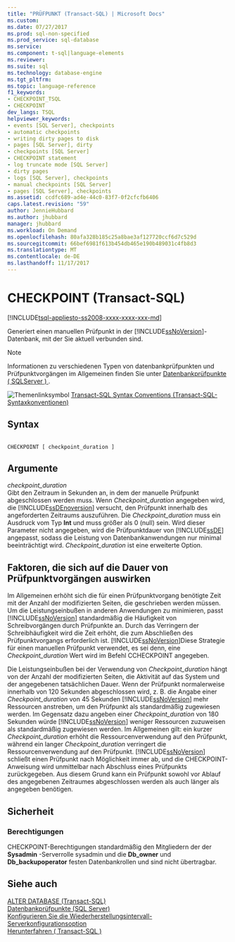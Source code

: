 ```yaml
---
title: "PRÜFPUNKT (Transact-SQL) | Microsoft Docs"
ms.custom: 
ms.date: 07/27/2017
ms.prod: sql-non-specified
ms.prod_service: sql-database
ms.service: 
ms.component: t-sql|language-elements
ms.reviewer: 
ms.suite: sql
ms.technology: database-engine
ms.tgt_pltfrm: 
ms.topic: language-reference
f1_keywords:
- CHECKPOINT_TSQL
- CHECKPOINT
dev_langs: TSQL
helpviewer_keywords:
- events [SQL Server], checkpoints
- automatic checkpoints
- writing dirty pages to disk
- pages [SQL Server], dirty
- checkpoints [SQL Server]
- CHECKPOINT statement
- log truncate mode [SQL Server]
- dirty pages
- logs [SQL Server], checkpoints
- manual checkpoints [SQL Server]
- pages [SQL Server], checkpoints
ms.assetid: ccdfc689-ad4e-44c0-83f7-0f2cfcfb6406
caps.latest.revision: "59"
author: JennieHubbard
ms.author: jhubbard
manager: jhubbard
ms.workload: On Demand
ms.openlocfilehash: 80afa328b185c25a8bae3af127720ccf6d7c529d
ms.sourcegitcommit: 66bef6981f613b454db465e190b489031c4fb8d3
ms.translationtype: MT
ms.contentlocale: de-DE
ms.lasthandoff: 11/17/2017
---
```

# <a name="checkpoint-transact-sql"></a>CHECKPOINT (Transact-SQL)
[!INCLUDE[tsql-appliesto-ss2008-xxxx-xxxx-xxx-md](../../includes/tsql-appliesto-ss2008-xxxx-xxxx-xxx-md.md)]

  Generiert einen manuellen Prüfpunkt in der [!INCLUDE[ssNoVersion](../../includes/ssnoversion-md.md)]-Datenbank, mit der Sie aktuell verbunden sind.  
  
> [!NOTE]  
>  Informationen zu verschiedenen Typen von datenbankprüfpunkten und Prüfpunktvorgängen im Allgemeinen finden Sie unter [Datenbankprüfpunkte &#40; SQLServer &#41; ](../../relational-databases/logs/database-checkpoints-sql-server.md).  
  
 ![Themenlinksymbol](../../database-engine/configure-windows/media/topic-link.gif "Topic link icon") [Transact-SQL Syntax Conventions (Transact-SQL-Syntaxkonventionen)](../../t-sql/language-elements/transact-sql-syntax-conventions-transact-sql.md)  
  
## <a name="syntax"></a>Syntax  
  
```  
  
CHECKPOINT [ checkpoint_duration ]  
```  
  
## <a name="arguments"></a>Argumente  
 *checkpoint_duration*  
 Gibt den Zeitraum in Sekunden an, in dem der manuelle Prüfpunkt abgeschlossen werden muss. Wenn *Checkpoint_duration* angegeben wird, die [!INCLUDE[ssDEnoversion](../../includes/ssdenoversion-md.md)] versucht, den Prüfpunkt innerhalb des angeforderten Zeitraums auszuführen. Die *Checkpoint_duration* muss ein Ausdruck vom Typ **Int** und muss größer als 0 (null) sein. Wird dieser Parameter nicht angegeben, wird die Prüfpunktdauer von [!INCLUDE[ssDE](../../includes/ssde-md.md)] angepasst, sodass die Leistung von Datenbankanwendungen nur minimal beeinträchtigt wird. *Checkpoint_duration* ist eine erweiterte Option.  
  
## <a name="factors-affecting-the-duration-of-checkpoint-operations"></a>Faktoren, die sich auf die Dauer von Prüfpunktvorgängen auswirken  
 Im Allgemeinen erhöht sich die für einen Prüfpunktvorgang benötigte Zeit mit der Anzahl der modifizierten Seiten, die geschrieben werden müssen. Um die Leistungseinbußen in anderen Anwendungen zu minimieren, passt [!INCLUDE[ssNoVersion](../../includes/ssnoversion-md.md)] standardmäßig die Häufigkeit von Schreibvorgängen durch Prüfpunkte an. Durch das Verringern der Schreibhäufigkeit wird die Zeit erhöht, die zum Abschließen des Prüfpunktvorgangs erforderlich ist. [!INCLUDE[ssNoVersion](../../includes/ssnoversion-md.md)]Diese Strategie für einen manuellen Prüfpunkt verwendet, es sei denn, eine *Checkpoint_duration* Wert wird im Befehl CCHECKPOINT angegeben.  
  
 Die Leistungseinbußen bei der Verwendung von *Checkpoint_duration* hängt von der Anzahl der modifizierten Seiten, die Aktivität auf das System und der angegebenen tatsächlichen Dauer. Wenn der Prüfpunkt normalerweise innerhalb von 120 Sekunden abgeschlossen wird, z. B. die Angabe einer *Checkpoint_duration* von 45 Sekunden [!INCLUDE[ssNoVersion](../../includes/ssnoversion-md.md)] mehr Ressourcen anstreben, um den Prüfpunkt als standardmäßig zugewiesen werden. Im Gegensatz dazu angeben einer *Checkpoint_duration* von 180 Sekunden würde [!INCLUDE[ssNoVersion](../../includes/ssnoversion-md.md)] weniger Ressourcen zuzuweisen als standardmäßig zugewiesen werden. Im Allgemeinen gilt: ein kurzer *Checkpoint_duration* erhöht die Ressourcenverwendung auf den Prüfpunkt, während ein langer *Checkpoint_duration* verringert die Ressourcenverwendung auf den Prüfpunkt. [!INCLUDE[ssNoVersion](../../includes/ssnoversion-md.md)] schließt einen Prüfpunkt nach Möglichkeit immer ab, und die CHECKPOINT-Anweisung wird unmittelbar nach Abschluss eines Prüfpunkts zurückgegeben. Aus diesem Grund kann ein Prüfpunkt sowohl vor Ablauf des angegebenen Zeitraumes abgeschlossen werden als auch länger als angegeben benötigen.  
  
##  <a name="Security"></a> Sicherheit  
  
### <a name="permissions"></a>Berechtigungen  
 CHECKPOINT-Berechtigungen standardmäßig den Mitgliedern der der **Sysadmin** -Serverrolle sysadmin und die **Db_owner** und **Db_backupoperator** festen Datenbankrollen und sind nicht übertragbar.  
  
## <a name="see-also"></a>Siehe auch  
 [ALTER DATABASE &#40;Transact-SQL&#41;](../../t-sql/statements/alter-database-transact-sql.md)   
 [Datenbankprüfpunkte &#40;SQL Server&#41;](../../relational-databases/logs/database-checkpoints-sql-server.md)   
 [Konfigurieren Sie die Wiederherstellungsintervall-Serverkonfigurationsoption](../../database-engine/configure-windows/configure-the-recovery-interval-server-configuration-option.md)   
 [Herunterfahren &#40; Transact-SQL &#41;](../../t-sql/language-elements/shutdown-transact-sql.md)  
  
  
